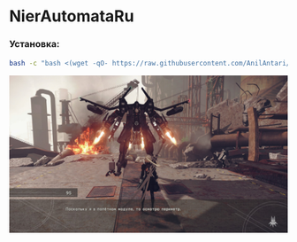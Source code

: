 # NierAutomataRu

### Установка:

```bash
bash -c "bash <(wget -qO- https://raw.githubusercontent.com/AnilAntari/NierAutomataRuLinux/main/install.sh)"
```
![Screenshot](/photo/ru_sub.jpg)

